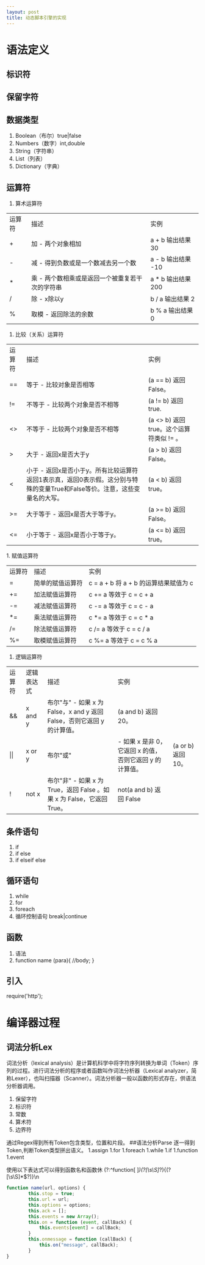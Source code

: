 ```yaml
---
layout: post
title: 动态脚本引擎的实现
---
```

# 语法定义
## 标识符
## 保留字符


## 数据类型
1. Boolean（布尔）true|false
1. Numbers（数字）int,double
1. String（字符串）
1. List（列表）
1. Dictionary（字典） 
## 运算符
1. 算术运算符
<table>
<tr><td>运算符</td><td>描述</td><td>实例</td></tr>
<tr><td>+</td><td>加 - 两个对象相加</td><td>a + b 输出结果 30</td></tr>
<tr><td>-</td><td>减 - 得到负数或是一个数减去另一个数</td><td>a - b 输出结果 -10</td></tr>
<tr><td>*</td><td>乘 - 两个数相乘或是返回一个被重复若干次的字符串</td><td>a * b 输出结果 200</td></tr>
<tr><td>/</td><td>除 - x除以y</td><td>b / a 输出结果 2</td></tr>
<tr><td>%</td><td>取模 - 返回除法的余数</td><td>b % a 输出结果 0</td></tr>
</table>

1. 比较（关系）运算符
<table>
<tr><td>运算符</td><td>描述</td><td>实例</td></tr>
<tr><td>==</td><td>等于 - 比较对象是否相等</td><td>(a == b) 返回 False。</td></tr>
<tr><td>!=</td><td>不等于 - 比较两个对象是否不相等</td><td>(a != b) 返回 true.</td></tr>
<tr><td><></td><td>不等于 - 比较两个对象是否不相等</td><td>(a <> b) 返回 true。这个运算符类似 != 。</td></tr>
<tr><td>></td><td>大于 - 返回x是否大于y</td><td>(a > b) 返回 False。</td></tr>
<tr><td><</td><td>小于 - 返回x是否小于y。所有比较运算符返回1表示真，返回0表示假。这分别与特殊的变量True和False等价。注意，这些变量名的大写。</td><td>(a < b) 返回 true。</td></tr>
<tr><td>>=</td><td>大于等于 - 返回x是否大于等于y。</td><td>(a >= b) 返回 False。</td></tr>
<tr><td><=</td><td>小于等于 - 返回x是否小于等于y。</td><td>(a <= b) 返回 true。</td></tr>
</table>
1. 赋值运算符
<table>
<tr><td>运算符</td><td>描述</td><td>实例</td></tr>
<tr><td>=</td><td>简单的赋值运算符</td><td>c = a + b 将 a + b 的运算结果赋值为 c</td></tr>
<tr><td>+=</td><td>加法赋值运算符</td><td>c += a 等效于 c = c + a</td></tr>
<tr><td>-=</td><td>减法赋值运算符</td><td>c -= a 等效于 c = c - a</td></tr>
<tr><td>*=</td><td>乘法赋值运算符</td><td>c *= a 等效于 c = c * a</td></tr>
<tr><td>/=</td><td>除法赋值运算符</td><td>c /= a 等效于 c = c / a</td></tr>
<tr><td>%=</td><td>取模赋值运算符</td><td>c %= a 等效于 c = c % a</td></tr>
</table>

1. 逻辑运算符
<table>
<tr><td>运算符</td><td>逻辑表达式</td><td>描述</td><td>实例</td></tr>
<tr><td>&&</td><td>x and y</td><td>布尔"与" - 如果 x 为 False，x and y 返回 False，否则它返回 y 的计算值。</td><td>(a and b) 返回 20。</td></tr>
<tr><td>||</td><td>x or y</td><td>布尔"或"</td><td>- 如果 x 是非 0，它返回 x 的值，否则它返回 y 的计算值。</td><td>(a or b) 返回 10。</td></tr>
<tr><td>!</td><td>not x</td><td>布尔"非" - 如果 x 为 True，返回 False 。如果 x 为 False，它返回 True。</td><td>not(a and b) 返回 False</td></tr>
</table>

## 条件语句
1. if
2. if else
3. if elseif else

## 循环语句
1. while
2. for
3. foreach
4. 循环控制语句 break|continue

## 函数
1. 语法
2. function name (para){ //body; }

## 引入
require('http');


# 编译器过程
## 词法分析Lex
词法分析（lexical analysis）是计算机科学中将字符序列转换为单词（Token）序列的过程。进行词法分析的程序或者函数叫作词法分析器（Lexical analyzer，简称Lexer），也叫扫描器（Scanner）。词法分析器一般以函数的形式存在，供语法分析器调用。
1. 保留字符
1. 标识符
1. 常数
1. 算术符
1. 边界符

通过Regex得到所有Token包含类型，位置和片段。
##语法分析Parse
逐一得到Token,判断Token类型拼出语义。
1.assign
1.for
1.foreach
1.while
1.if
1.function
1.event


使用以下表达式可以得到函数名和函数休
(?:^function[ ]*)(?<name>[\s\S]*?)\{(?<body>[\s\S]*$?)\}\n
```javascript
function name(url, options) {
        this.stop = true;
        this.url = url;
        this.options = options;
        this.ack = [];
        this.events = new Array();
        this.on = function (event, callBack) {
            this.events[event] = callBack;
        }
        this.onmessage = function (callBack) {
            this.on("message", callBack);
        }
}
```
